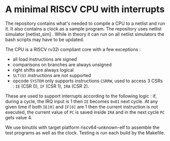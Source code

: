 # A minimal RISCV CPU with interrupts
The repository contains what's needed to compile a CPU to a netlist and run it. It also contains a clock as a sample program.
The repository uses netlist simulator [netlist\_sim] . While in theory it can run on all netlist simulators the bash scripts
may have to be updated.

The CPU is a RISCV rv32i compliant core with a few exceptions :
- all load instructions are signed
- comparisons on branches are always unsigned
- right shifts are always logical
- `SLT(U)` instructions are not supported
- opcode `SYSTEM` only supports instructions `CSRRW`, used to access 3 CSRs : `IE` (CSR 0), `IF` (CSR 1), `IRA` (CSR 2).

These are used to support interrupts according to the following logic : if, during a cycle, the IRQ input is
1 then `IE` becomes `0x01` next cycle. At any given time if both `IE[0]` and `IF[0]` are 1 then the current instruction
is not executed, the current value of `PC` is saved inside `IRA` and in the next cycle `PC` gets value 4.

We use binutils with target platform riscv64-unknown-elf to assemble the test programs as well as the clock.
Testing is run each build by the Makefile.
